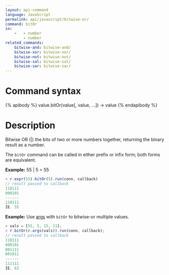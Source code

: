 ```yaml
---
layout: api-command
language: JavaScript
permalink: api/javascript/bitwise-or/
command: bitOr
io:
    -   - number
        - number
related_commands:
    bitwise-and: bitwise-and/
    bitwise-xor: bitwise-xor/
    bitwise-not: bitwise-not/
    bitwise-sal: bitwise-sal/
    bitwise-sar: bitwise-sar/
---
```


# Command syntax #

{% apibody %}
value.bitOr(value[, value, ...]) &rarr; value
{% endapibody %}

# Description #

Bitwise OR (|) the bits of two or more numbers together, returning the binary result as a number.

The `bitOr` command can be called in either prefix or infix form; both forms are equivalent.

__Example:__ 55 | 5 = 55

```js
> r.expr(55).bitOr(5).run(conn, callback)
// result passed to callback
110111
000101
------
110111
IE. 55
```

__Example:__ Use [args](/api/javascript/args) with `bitOr` to bitwise-or multiple values.

```js
> vals = [55, 5, 15, 11];
> r.bitOr(r.args(vals)).run(conn, callback);
// result passed to callback
110111
000101
001111
001011
------
111111
IE. 63
```
